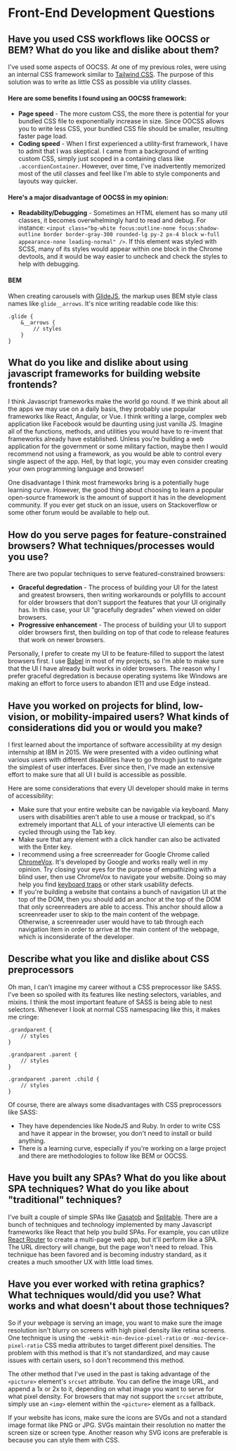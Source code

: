 
# Front-End Development Questions


## Have you used CSS workflows like OOCSS or BEM? What do you like and dislike about them?
I've used some aspects of OOCSS. At one of my previous roles, were using an internal CSS framework similar to [Tailwind CSS](https://tailwindcss.com). The purpose of this solution was to write as little CSS as possible via utility classes.

#### Here are some benefits I found using an OOCSS framework:
 - **Page speed** - The more custom CSS, the more there is potential for your bundled CSS file to exponentially increase in size. Since OOCSS allows you to write less CSS, your bundled CSS file should be smaller, resulting faster page load.
 - **Coding speed** - When I first experienced a utility-first framework, I have to admit that I was skeptical. I came from a background of writing custom CSS, simply just scoped in a containing class like `.accordionContainer`. However, over time, I've inadvertently memorized most of the util classes and feel like I'm able to style components and layouts way quicker.

#### Here's a major disadvantage of OOCSS in my opinion:
 - **Readability/Debugging** - Sometimes an HTML element has so many util classes, it becomes overwhelmingly hard to read and debug. For instance: `<input class="bg-white focus:outline-none focus:shadow-outline border border-gray-300 rounded-lg py-2 px-4 block w-full appearance-none leading-normal" />`. If this element was styled with SCSS, many of its styles would appear within one block in the Chrome devtools, and it would be way easier to uncheck and check the styles to help with debugging.

#### BEM
When creating carousels with [GlideJS](Glide.js), the markup uses BEM style class names like `glide__arrows`. It's nice writing readable code like this:

    .glide {
	    &__arrows {
		    // styles
		}
	}

## What do you like and dislike about using javascript frameworks for building website frontends?

I think Javascript frameworks make the world go round. If we think about all the apps we may use on a daily basis, they probably use popular frameworks like React, Angular, or Vue. I think writing a large, complex web application like Facebook would be daunting using just vanilla JS. Imagine all of the functions, methods, and utilities you would have to re-invent that frameworks already have established. Unless you're building a web application for the government or some military faction, maybe then I would recommend not using a framework, as you would be able to control every single aspect of the app. Hell, by that logic, you may even consider creating your own programming language and browser!

One disadvantage I think most frameworks bring is a potentially huge learning curve. However, the good thing about choosing to learn a popular open-source framework is the amount of support it has in the development community. If you ever get stuck on an issue, users on Stackoverflow or some other forum would be available to help out.

## How do you serve pages for feature-constrained browsers? What techniques/processes would you use?

There are two popular techniques to serve featured-constrained browsers:
 - **Graceful degredation** - The process of building your UI for the latest and greatest browsers, then writing workarounds or polyfills to account for older browsers that don't support the features that your UI originally has. In this case, your UI "gracefully degrades" when viewed on older browsers.
 - **Progressive enhancement** - The process of building your UI to support older browsers first, then building on top of that code to release features that work on newer browsers.

Personally, I prefer to create my UI to be feature-filled to support the latest browsers first. I use [Babel](https://babeljs.io) in most of my projects, so I'm able to make sure that the UI I have already built works in older browsers. The reason why I prefer graceful degredation is because operating systems like Windows are making an effort to force users to abandon IE11 and use Edge instead.

## Have you worked on projects for blind, low-vision, or mobility-impaired users? What kinds of considerations did you or would you make?

I first learned about the importance of software accessibility at my design internship at IBM in 2015. We were presented with a video outlining what various users with different disabilities have to go through just to navigate the simplest of user interfaces. Ever since then, I've made an extensive effort to make sure that all UI I build is accessible as possible.

Here are some considerations that every UI developer should make in terms of accessibility:

 - Make sure that your entire website can be navigable via keyboard. Many users with disabilities aren't able to use a mouse or trackpad, so it's extremely important that ALL of your interactive UI elements can be cycled through using the Tab key.
 - Make sure that any element with a click handler can also be activated with the Enter key.
 - I recommend using a free screenreader for Google Chrome called [ChromeVox](https://chrome.google.com/webstore/detail/chromevox-classic-extensi/kgejglhpjiefppelpmljglcjbhoiplfn?hl=en). It's developed by Google and works really well in my opinion. Try closing your eyes for the purpose of empathizing with a blind user, then use ChromeVox to navigate your website. Doing so may help you find [keyboard traps](https://accessibility.18f.gov/keyboard/) or other stark usability defects.
 - If you're building a website that contains a bunch of navigation UI at the top of the DOM, then you should add an anchor at the top of the DOM that only screenreaders are able to access. This anchor should allow a screenreader user to skip to the main content of the webpage. Otherwise, a screenreader user would have to tab through each navigation item in order to arrive at the main content of the webpage, which is inconsiderate of the developer.

## Describe what you like and dislike about CSS preprocessors

Oh man, I can't imagine my career without a CSS preprocessor like SASS. I've been so spoiled with its features like nesting selectors, variables, and mixins. I think the most important feature of SASS is being able to nest selectors. Whenever I look at normal CSS namespacing like this, it makes me cringe:

    .grandparent {
		// styles
	}
	
    .grandparent .parent {
		// styles
	}
	
	.grandparent .parent .child {
		// styles
	}

Of course, there are always some disadvantages with CSS preprocessors like SASS:
 - They have dependencies like NodeJS and Ruby. In order to write CSS and have it appear in the browser, you don't need to install or build anything.
 - There is a learning curve, especially if you're working on a large project and there are methodologies to follow like BEM or OOCSS.

## Have you built any SPAs? What do you like about SPA techniques? What do you like about "traditional" techniques?

I've built a couple of simple SPAs like [Gasatob](https://www.gasatob.com) and [Splitable](https://www.splitable.net). There are a bunch of techniques and technology implemented by many Javascript frameworks like React that help you build SPAs. For example, you can utilize [React Router](https://reactrouter.com) to create a multi-page web app, but it'll perform like a SPA. The URL directory will change, but the page won't need to reload. This technique has been favored and is becoming industry standard, as it creates a much smoother UX with little load times.

## Have you ever worked with retina graphics? What techniques would/did you use? What works and what doesn't about those techniques?

So if your webpage is serving an image, you want to make sure the image resolution isn't blurry on screens with high pixel density like retina screens. One technique is using the `-webkit-min-device-pixel-ratio` or `-moz-device-pixel-ratio` CSS media attributes to target different pixel densities. The problem with this method is that it's not standardized, and may cause issues with certain users, so I don't recommend this method.

The other method that I've used in the past is taking advantage of the `<picture>` element's `srcset` attribute. You can define the image URL, and append a 1x or 2x to it, depending on what image you want to serve for what pixel density. For browsers that may not support the `srcset` attribute, simply use an `<img>` element within the `<picture>` element as a fallback.

If your website has icons, make sure the icons are SVGs and not a standard image format like PNG or JPG. SVGs maintain their resolution no matter the screen size or screen type. Another reason why SVG icons are preferable is because you can style them with CSS.
